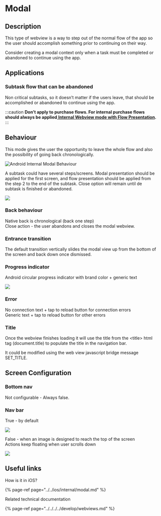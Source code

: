 # Modal

## Description

This type of webview is a way to step out of the normal flow of the app so the user should accomplish something prior to continuing on their way.

Consider creating a modal context only when a task must be completed or abandoned to continue using the app.

## Applications

### Subtask flow that can be abandoned

Non critical subtasks, so it doesn’t matter if the users leave, that should be accomplished or abandoned to continue using the app.

:::caution
**Don’t apply to purchase flows. For internal purchase flows should always be applied**[ **Internal Webview mode with Flow Presentation**](flow.md)**.**
:::

## Behaviour

This mode gives the user the opportunity to leave the whole flow and also the possibility of going back chronologically.

![Android Internal Modal Behaviour](../../img/android_internal_modal.png)

A subtask could have several steps/screens. Modal presentation should be applied for the first screen, and flow presentation should be applied from the step 2 to the end of the subtask. Close option will remain until de subtask is finished or abandoned.

![](../../img/android_internal_modal_subtask.png)

### Back behaviour

Native back is chronological \(back one step\)  
Close action - the user abandons and closes the modal webview.

### Entrance transition

The default transition vertically slides the modal view up from the bottom of the screen and back down once dismissed.

### Progress indicator

Android circular progress indicator with brand color + generic text

![](../../img/android_progress-indicator.png)

### Error

No connection text + tap to reload button for connection errors  
Generic text + tap to reload button for other errors

### Title

Once the webview finishes loading it will use the title from the &lt;title&gt; html tag \(document.title\) to populate the title in the navigation bar.

It could be modified using the web view javascript bridge message SET\_TITLE.

## Screen Configuration

### Bottom nav

Not configurable - Always false.

### Nav bar

True - by default

![](../../img/android_internal_modal_navbar_true.png)

False - when an image is designed to reach the top of the screen  
Actions keep floating when user scrolls down

![](../../img/android_internal_modal_navbar_false.png)

## Useful links <a id="useful-links"></a>

How is it in iOS?

{% page-ref page="../../ios/internal/modal.md" %}

 Related technical documentation

{% page-ref page="../../../../develop/webviews.md" %}

